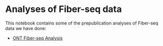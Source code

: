 # Analyses of Fiber-seq data

This notebook contains some of the prepublication analyses of Fiber-seq data we have done:
- [ONT Fiber-seq Analysis](analyses/ont.md)